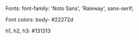 Fonts: font-family: 'Noto Sans', 'Raleway', sans-serif;

Font colors: body- #22272d

h1, h2, h3: #131313